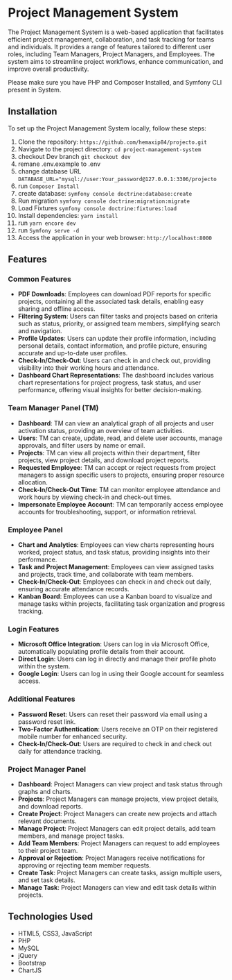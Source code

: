 # Project Management System

The Project Management System is a web-based application that facilitates efficient project management, collaboration, and task tracking for teams and individuals. It provides a range of features tailored to different user roles, including Team Managers, Project Managers, and Employees. The system aims to streamline project workflows, enhance communication, and improve overall productivity.


Please make sure you have PHP and Composer Installed, and Symfony CLI present in System.

## Installation

To set up the Project Management System locally, follow these steps:

1. Clone the repository: `https://github.com/hemaxip84/projecto.git`
2. Navigate to the project directory: `cd project-management-system`
3. checkout Dev branch `git checkout dev`
4. remane .env.example to .env
5. change database URL 
`DATABASE_URL="mysql://user:Your_password@127.0.0.1:3306/projecto`  
6. run `Composer Install`
7. create database:
`symfony console doctrine:database:create`
8. Run migration  `symfony console doctrine:migration:migrate`
9. Load Fixtures `symfony console doctrine:fixtures:load`
10. Install dependencies: `yarn install`
12. run `yarn encore dev`
13. run `Symfony serve -d`  
14. Access the application in your web browser: `http://localhost:8000`

## Features

### Common Features

- **PDF Downloads**: Employees can download PDF reports for specific projects, containing all the associated task details, enabling easy sharing and offline access.
- **Filtering System**: Users can filter tasks and projects based on criteria such as status, priority, or assigned team members, simplifying search and navigation.
- **Profile Updates**: Users can update their profile information, including personal details, contact information, and profile picture, ensuring accurate and up-to-date user profiles.
- **Check-In/Check-Out**: Users can check in and check out, providing visibility into their working hours and attendance.
- **Dashboard Chart Representations**: The dashboard includes various chart representations for project progress, task status, and user performance, offering visual insights for better decision-making.

### Team Manager Panel (TM)

- **Dashboard**: TM can view an analytical graph of all projects and user activation status, providing an overview of team activities.
- **Users**: TM can create, update, read, and delete user accounts, manage approvals, and filter users by name or email.
- **Projects**: TM can view all projects within their department, filter projects, view project details, and download project reports.
- **Requested Employee**: TM can accept or reject requests from project managers to assign specific users to projects, ensuring proper resource allocation.
- **Check-In/Check-Out Time**: TM can monitor employee attendance and work hours by viewing check-in and check-out times.
- **Impersonate Employee Account**: TM can temporarily access employee accounts for troubleshooting, support, or information retrieval.

### Employee Panel

- **Chart and Analytics**: Employees can view charts representing hours worked, project status, and task status, providing insights into their performance.
- **Task and Project Management**: Employees can view assigned tasks and projects, track time, and collaborate with team members.
- **Check-In/Check-Out**: Employees can check in and check out daily, ensuring accurate attendance records.
- **Kanban Board**: Employees can use a Kanban board to visualize and manage tasks within projects, facilitating task organization and progress tracking.

### Login Features

- **Microsoft Office Integration**: Users can log in via Microsoft Office, automatically populating profile details from their account.
- **Direct Login**: Users can log in directly and manage their profile photo within the system.
- **Google Login**: Users can log in using their Google account for seamless access.

### Additional Features

- **Password Reset**: Users can reset their password via email using a password reset link.
- **Two-Factor Authentication**: Users receive an OTP on their registered mobile number for enhanced security.
- **Check-In/Check-Out**: Users are required to check in and check out daily for attendance tracking.

### Project Manager Panel

- **Dashboard**: Project Managers can view project and task status through graphs and charts.
- **Projects**: Project Managers can manage projects, view project details, and download reports.
- **Create Project**: Project Managers can create new projects and attach relevant documents.
- **Manage Project**: Project Managers can edit project details, add team members, and manage project tasks.
- **Add Team Members**: Project Managers can request to add employees to their project team.
- **Approval or Rejection**: Project Managers receive notifications for approving or rejecting team member requests.
- **Create Task**: Project Managers can create tasks, assign multiple users, and set task details.
- **Manage Task**: Project Managers can view and edit task details within projects.


## Technologies Used

- HTML5, CSS3, JavaScript
- PHP
- MySQL
- jQuery
- Bootstrap
- ChartJS

